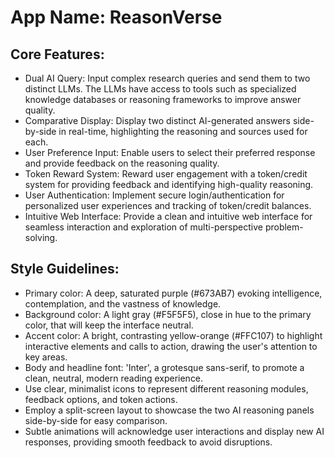 # **App Name**: ReasonVerse

## Core Features:

- Dual AI Query: Input complex research queries and send them to two distinct LLMs. The LLMs have access to tools such as specialized knowledge databases or reasoning frameworks to improve answer quality.
- Comparative Display: Display two distinct AI-generated answers side-by-side in real-time, highlighting the reasoning and sources used for each.
- User Preference Input: Enable users to select their preferred response and provide feedback on the reasoning quality.
- Token Reward System: Reward user engagement with a token/credit system for providing feedback and identifying high-quality reasoning.
- User Authentication: Implement secure login/authentication for personalized user experiences and tracking of token/credit balances.
- Intuitive Web Interface: Provide a clean and intuitive web interface for seamless interaction and exploration of multi-perspective problem-solving.

## Style Guidelines:

- Primary color: A deep, saturated purple (#673AB7) evoking intelligence, contemplation, and the vastness of knowledge.
- Background color: A light gray (#F5F5F5), close in hue to the primary color, that will keep the interface neutral.
- Accent color: A bright, contrasting yellow-orange (#FFC107) to highlight interactive elements and calls to action, drawing the user's attention to key areas.
- Body and headline font: 'Inter', a grotesque sans-serif, to promote a clean, neutral, modern reading experience.
- Use clear, minimalist icons to represent different reasoning modules, feedback options, and token actions.
- Employ a split-screen layout to showcase the two AI reasoning panels side-by-side for easy comparison.
- Subtle animations will acknowledge user interactions and display new AI responses, providing smooth feedback to avoid disruptions.
